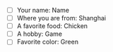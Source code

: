  - [ ] Your name: Name
 - [ ] Where you are from: Shanghai
 - [ ] A favorite food: Chicken
 - [ ] A hobby: Game
 - [ ] Favorite color: Green
